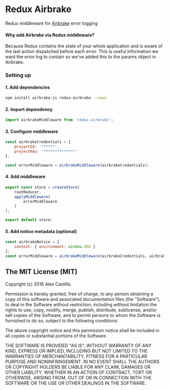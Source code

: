 # Redux Airbrake

Redux middleware for [Airbrake](https://github.com/airbrake/airbrake-js) error logging

#### Why add Airbrake via Redux middleware?
Because Redux contains the state of your whole application and is aware of the last action dispatched before each error. This is useful information we want the error log to contain so we've added this to the params object in Airbrake.

### Setting up

#### 1. Add dependencies
``` bash
npm install airbrake-js redux-airbrake --save
```

#### 2. Import dependency
``` js
import airbrakeMiddleware from 'redux-airbrake';
```

#### 3. Configure middleware
``` js
const airbrakeCredentials = {
    projectId: '******',
    projectKey: '**************'
};

const errorMiddleware = airbrakeMiddleware(airbrakeCredentials);
```

#### 4. Add middleware
``` js
export const store = createStore(
    rootReducer,
    applyMiddleware(
        errorMiddleware
    )
);

export default store;
```

#### 5. Add notice metadata (optional)

``` js
const airbrakeNotice = {
    context: { environment: window.ENV }
};
const errorMiddleware = airbrakeMiddleware(airbrakeCredentials, airbrakeNotice);
```

## The MIT License (MIT)

Copyright (c) 2016 Alex Castillo.

Permission is hereby granted, free of charge, to any person obtaining a copy
of this software and associated documentation files (the "Software"), to deal
in the Software without restriction, including without limitation the rights
to use, copy, modify, merge, publish, distribute, sublicense, and/or sell
copies of the Software, and to permit persons to whom the Software is
furnished to do so, subject to the following conditions:

The above copyright notice and this permission notice shall be included in all
copies or substantial portions of the Software.

THE SOFTWARE IS PROVIDED "AS IS", WITHOUT WARRANTY OF ANY KIND, EXPRESS OR
IMPLIED, INCLUDING BUT NOT LIMITED TO THE WARRANTIES OF MERCHANTABILITY,
FITNESS FOR A PARTICULAR PURPOSE AND NONINFRINGEMENT. IN NO EVENT SHALL THE
AUTHORS OR COPYRIGHT HOLDERS BE LIABLE FOR ANY CLAIM, DAMAGES OR OTHER
LIABILITY, WHETHER IN AN ACTION OF CONTRACT, TORT OR OTHERWISE, ARISING FROM,
OUT OF OR IN CONNECTION WITH THE SOFTWARE OR THE USE OR OTHER DEALINGS IN THE
SOFTWARE.